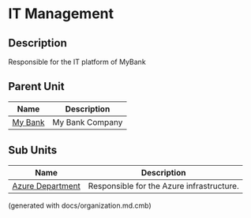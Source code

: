 # IT Management
## Description
Responsible for the IT platform of MyBank


## Parent Unit
| Name | Description |
|---|---|
| [My Bank](../../mybank/organization/my-bank-organization.md) | My Bank Company |

## Sub Units
| Name | Description |
|---|---|
| [Azure Department](../../mybank/it-management/azure-unit.md) | Responsible for the Azure infrastructure. |


(generated with docs/organization.md.cmb)
